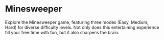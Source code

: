 # Minesweeper

Explore the Minesweeper game, featuring three modes (Easy, Medium, Hard) for diverse difficulty levels. Not only does this entertaining experience fill your free time with fun, but it also sharpens the brain.
